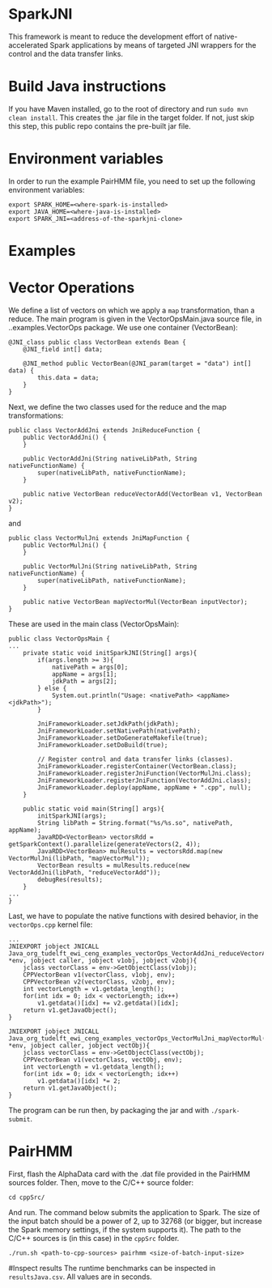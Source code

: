 # SparkJNI
This framework is meant to reduce the development effort of native-accelerated Spark applications by means of targeted JNI wrappers for the control and the data transfer links.

# Build Java instructions
If you have Maven installed, go to the root of directory and run ```sudo mvn clean install```. This creates the .jar file in the target folder. If not, just skip this step, this public repo contains the pre-built jar file.

# Environment variables
In order to run the example PairHMM file, you need to set up the following environment variables:
```
export SPARK_HOME=<where-spark-is-installed>
export JAVA_HOME=<where-java-is-installed>
export SPARK_JNI=<address-of-the-sparkjni-clone>
```

# Examples
# Vector Operations
We define a list of vectors on which we apply a ```map``` transformation, than a reduce. The main program is given in the VectorOpsMain.java source file, in ..examples.VectorOps package. We use one container (VectorBean):
```
@JNI_class public class VectorBean extends Bean {
    @JNI_field int[] data;

    @JNI_method public VectorBean(@JNI_param(target = "data") int[] data) {
        this.data = data;
    }
}
```
Next, we define the two classes used for the reduce and the map transformations:
```
public class VectorAddJni extends JniReduceFunction {
    public VectorAddJni() {
    }

    public VectorAddJni(String nativeLibPath, String nativeFunctionName) {
        super(nativeLibPath, nativeFunctionName);
    }

    public native VectorBean reduceVectorAdd(VectorBean v1, VectorBean v2);
}
```
and
```
public class VectorMulJni extends JniMapFunction {
    public VectorMulJni() {
    }

    public VectorMulJni(String nativeLibPath, String nativeFunctionName) {
        super(nativeLibPath, nativeFunctionName);
    }

    public native VectorBean mapVectorMul(VectorBean inputVector);
}
```
These are used in the main class (VectorOpsMain):
```
public class VectorOpsMain {
...
    private static void initSparkJNI(String[] args){
        if(args.length >= 3){
            nativePath = args[0];
            appName = args[1];
            jdkPath = args[2];
        } else {
            System.out.println("Usage: <nativePath> <appName> <jdkPath>");
        }

        JniFrameworkLoader.setJdkPath(jdkPath);
        JniFrameworkLoader.setNativePath(nativePath);
        JniFrameworkLoader.setDoGenerateMakefile(true);
        JniFrameworkLoader.setDoBuild(true);

        // Register control and data transfer links (classes).
        JniFrameworkLoader.registerContainer(VectorBean.class);
        JniFrameworkLoader.registerJniFunction(VectorMulJni.class);
        JniFrameworkLoader.registerJniFunction(VectorAddJni.class);
        JniFrameworkLoader.deploy(appName, appName + ".cpp", null);
    }

    public static void main(String[] args){
        initSparkJNI(args);
        String libPath = String.format("%s/%s.so", nativePath, appName);
        JavaRDD<VectorBean> vectorsRdd = getSparkContext().parallelize(generateVectors(2, 4));
        JavaRDD<VectorBean> mulResults = vectorsRdd.map(new VectorMulJni(libPath, "mapVectorMul"));
        VectorBean results = mulResults.reduce(new VectorAddJni(libPath, "reduceVectorAdd"));
        debugRes(results);
    }
...
}
```
Last, we have to populate the native functions with desired behavior, in the ```vectorOps.cpp``` kernel file:
```
...
JNIEXPORT jobject JNICALL Java_org_tudelft_ewi_ceng_examples_vectorOps_VectorAddJni_reduceVectorAdd(JNIEnv *env, jobject caller, jobject v1obj, jobject v2obj){
    jclass vectorClass = env->GetObjectClass(v1obj);
    CPPVectorBean v1(vectorClass, v1obj, env);
    CPPVectorBean v2(vectorClass, v2obj, env);
    int vectorLength = v1.getdata_length();
    for(int idx = 0; idx < vectorLength; idx++)
        v1.getdata()[idx] += v2.getdata()[idx];
    return v1.getJavaObject();
}

JNIEXPORT jobject JNICALL Java_org_tudelft_ewi_ceng_examples_vectorOps_VectorMulJni_mapVectorMul(JNIEnv *env, jobject caller, jobject vectObj){
    jclass vectorClass = env->GetObjectClass(vectObj);
    CPPVectorBean v1(vectorClass, vectObj, env);
    int vectorLength = v1.getdata_length();
    for(int idx = 0; idx < vectorLength; idx++)
        v1.getdata()[idx] *= 2;
    return v1.getJavaObject();
}
```
The program can be run then, by packaging the jar and with ```./spark-submit```.
# PairHMM
First, flash the AlphaData card with the .dat file provided in the PairHMM sources folder.
Then, move to the C/C++ source folder:
```
cd cppSrc/
```
And run. The command below submits the application to Spark. The size of the input batch should be a power of 2, up to 32768 (or bigger, but increase the Spark memory settings, if the system supports it). The path to the C/C++ sources is (in this case) in the ```cppSrc``` folder.
```
./run.sh <path-to-cpp-sources> pairhmm <size-of-batch-input-size>
```

#Inspect results
The runtime benchmarks can be inspected in ```resultsJava.csv```. All values are in seconds.

